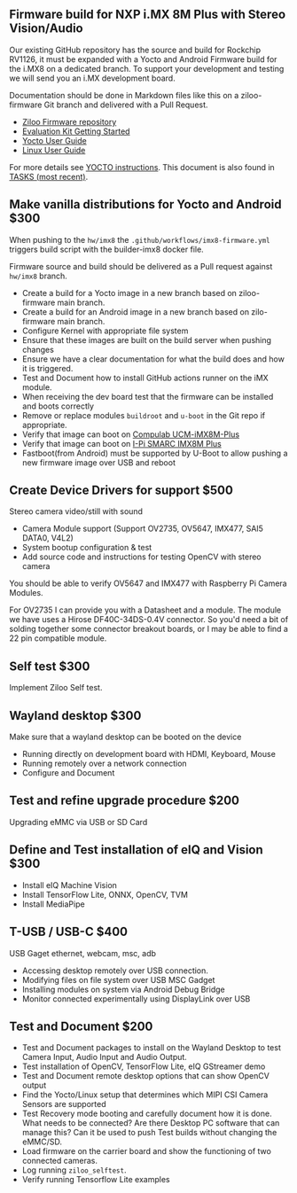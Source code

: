 ## Firmware build for NXP i.MX 8M Plus with Stereo Vision/Audio

Our existing GitHub repository has the source and build for Rockchip RV1126, it must be expanded
with a Yocto and Android Firmware build for the i.MX8 on a dedicated branch. To support your development
and testing we will send you an i.MX development board.

Documentation should be done in Markdown files like this on a ziloo-firmware Git branch and delivered with a Pull Request.

- [Ziloo Firmware repository](https://github.com/experientials/ziloo-firmware/tree/hw/imx8)
- [Evaluation Kit Getting Started](https://developer.ridgerun.com/wiki/index.php?title=IMX8/iMX8MEVK/Getting_Started)
- [Yocto User Guide](../../docs/imx8/IMX_YOCTO_PROJECT_USERS_GUIDE.pdf)
- [Linux User Guide](../../docs/imx8/IMX_LINUX_USERS_GUIDE.pdf)

For more details see [YOCTO instructions](https://github.com/experientials/ziloo-firmware/blob/hw/imx8/device/imx8/YOCTO.md).
This document is also found in [TASKS (most recent)](https://github.com/experientials/ziloo-firmware/blob/hw/imx8/device/imx8/TASKS.md).


## Make vanilla distributions for Yocto and Android $300

When pushing to the `hw/imx8` the `.github/workflows/imx8-firmware.yml` triggers build script with the builder-imx8 docker file.

Firmware source and build should be delivered as a Pull request against `hw/imx8` branch.

* Create a build for a Yocto image in a new branch based on ziloo-firmware main branch.
* Create a build for an Android image in a new branch based on zilo-firmware main branch.
* Configure Kernel with appropriate file system
* Ensure that these images are built on the build server when pushing changes
* Ensure we have a clear documentation for what the build does and how it is triggered.
* Test and Document how to install GitHub actions runner on the iMX module.
* When receiving the dev board test that the firmware can be installed and boots correctly
* Remove or replace modules `buildroot` and `u-boot` in the Git repo if appropriate.
* Verify that image can boot on [Compulab UCM-iMX8M-Plus](https://mediawiki.compulab.com/w/index.php?title=UCM-iMX8M-Plus_NXP_iMX8M-Plus_Yocto_Linux)
* Verify that image can boot on [I-Pi SMARC IMX8M Plus](https://www.ipi.wiki/pages/imx8mp-docs)
* Fastboot(from Android) must be supported by U-Boot to allow pushing a new firmware image over USB and reboot


## Create Device Drivers for support $500

Stereo camera video/still with sound

* Camera Module support (Support OV2735, OV5647, IMX477, SAI5 DATA0, V4L2)
* System bootup configuration & test
* Add source code and instructions for testing OpenCV with stereo camera

You should be able to verify OV5647 and IMX477 with Raspberry Pi Camera Modules.

For OV2735 I can provide you with a Datasheet and a module. The module we have uses a Hirose DF40C-34DS-0.4V connector.
So you'd need a bit of solding together some connector breakout boards, or I may be able to find a 22 pin compatible module.


## Self test $300

Implement Ziloo Self test.


## Wayland desktop $300

Make sure that a wayland desktop can be booted on the device

* Running directly on development board with HDMI, Keyboard, Mouse
* Running remotely over a network connection
* Configure and Document


## Test and refine upgrade procedure $200

Upgrading eMMC via USB or SD Card


## Define and Test installation of eIQ and Vision $300

- Install eIQ Machine Vision
- Install TensorFlow Lite, ONNX, OpenCV, TVM
- Install MediaPipe


## T-USB / USB-C $400

USB Gaget ethernet, webcam, msc, adb

* Accessing desktop remotely over USB connection.
* Modifying files on file system over USB MSC Gadget
* Installing modules on system via Android Debug Bridge
* Monitor connected experimentally using DisplayLink over USB


## Test and Document $200

* Test and Document packages to install on the Wayland Desktop to test Camera Input, Audio Input and Audio Output.
* Test installation of OpenCV, TensorFlow Lite, eIQ GStreamer demo
* Test and Document remote desktop options that can show OpenCV output
* Find the Yocto/Linux setup that determines which MIPI CSI Camera Sensors are supported
* Test Recovery mode booting and carefully document how it is done. What needs to be connected? 
  Are there Desktop PC software that can manage this?
  Can it be used to push Test builds without changing the eMMC/SD.
* Load firmware on the carrier board and show the functioning of two connected cameras.
* Log running `ziloo_selftest`.
* Verify running Tensorflow Lite examples


